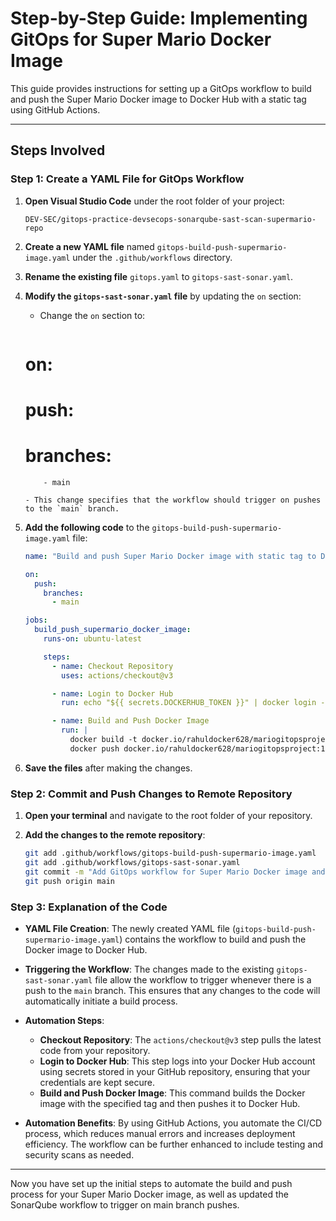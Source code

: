 # Step-by-Step Guide: Implementing GitOps for Super Mario Docker Image

This guide provides instructions for setting up a GitOps workflow to build and push the Super Mario Docker image to Docker Hub with a static tag using GitHub Actions.

---

## Steps Involved

### Step 1: Create a YAML File for GitOps Workflow

1. **Open Visual Studio Code** under the root folder of your project:
   ```
   DEV-SEC/gitops-practice-devsecops-sonarqube-sast-scan-supermario-repo
   ```

2. **Create a new YAML file** named `gitops-build-push-supermario-image.yaml` under the `.github/workflows` directory.

3. **Rename the existing file** `gitops.yaml` to `gitops-sast-sonar.yaml`.

4. **Modify the `gitops-sast-sonar.yaml` file** by updating the `on` section:
   - Change the `on` section to:
     ```yaml
    # on:
    #   push:
     #    branches:
           - main
     ```
   - This change specifies that the workflow should trigger on pushes to the `main` branch.

5. **Add the following code** to the `gitops-build-push-supermario-image.yaml` file:
   ```yaml
   name: "Build and push Super Mario Docker image with static tag to Docker Hub"

   on:
     push:
       branches:
         - main

   jobs:
     build_push_supermario_docker_image:
       runs-on: ubuntu-latest

       steps:
         - name: Checkout Repository
           uses: actions/checkout@v3

         - name: Login to Docker Hub
           run: echo "${{ secrets.DOCKERHUB_TOKEN }}" | docker login -u "${{ secrets.DOCKERHUB_USERNAME }}" --password-stdin

         - name: Build and Push Docker Image
           run: |
             docker build -t docker.io/rahuldocker628/mariogitopsproject:1 .
             docker push docker.io/rahuldocker628/mariogitopsproject:1
   ```
   
6. **Save the files** after making the changes.

### Step 2: Commit and Push Changes to Remote Repository

1. **Open your terminal** and navigate to the root folder of your repository.

2. **Add the changes to the remote repository**:
    ```bash
    git add .github/workflows/gitops-build-push-supermario-image.yaml
    git add .github/workflows/gitops-sast-sonar.yaml
    git commit -m "Add GitOps workflow for Super Mario Docker image and update SonarQube workflow"
    git push origin main
    ```

### Step 3: Explanation of the Code

- **YAML File Creation**: The newly created YAML file (`gitops-build-push-supermario-image.yaml`) contains the workflow to build and push the Docker image to Docker Hub.

- **Triggering the Workflow**: The changes made to the existing `gitops-sast-sonar.yaml` file allow the workflow to trigger whenever there is a push to the `main` branch. This ensures that any changes to the code will automatically initiate a build process.

- **Automation Steps**:
  - **Checkout Repository**: The `actions/checkout@v3` step pulls the latest code from your repository.
  - **Login to Docker Hub**: This step logs into your Docker Hub account using secrets stored in your GitHub repository, ensuring that your credentials are kept secure.
  - **Build and Push Docker Image**: This command builds the Docker image with the specified tag and then pushes it to Docker Hub.

- **Automation Benefits**: By using GitHub Actions, you automate the CI/CD process, which reduces manual errors and increases deployment efficiency. The workflow can be further enhanced to include testing and security scans as needed.

---

Now you have set up the initial steps to automate the build and push process for your Super Mario Docker image, as well as updated the SonarQube workflow to trigger on main branch pushes.
```

